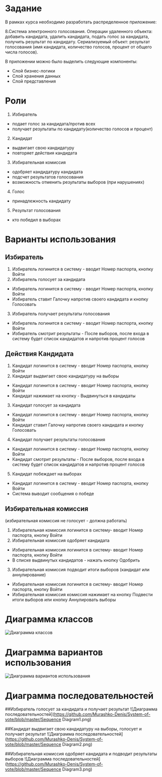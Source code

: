 # Задание
В рамках курса  необходимо разработать распределенное приложение:

8.Система электронного голосования. 
Операции удаленного объекта: добавить кандидата, удалить кандидата, подать голос за кандидата, получить результат по кандидату. 
Сериализуемый объект: результат голосования (имя кандидата, количество голосов, процент от общего числа голосов).


В приложении можно было выделить следующие компоненты:

* Слой бизнес-логики
* Слой хранения данных
* Слой представления

# Роли
1. Избиратель
 * подает голос за кандидата/против всех
 * получает результаты по кандидату(количество голосов и процент)

2. Кандидат
 * выдвигает свою кандидатуру
 * повторяет действия кандидата
 
3. Избирательная комиссия
 * одобряет кандидатуру кандидата
 * подсчет результатов голосования
 * возможность отменить результаты выборов (при нарушениях) 

4. Голос
 * принадлежность кандидату

5. Результат голосования
 * кто победил в выборах
 

# Варианты использования

## Избиратель
1. Избиратель логинится в систему - вводит Номер паспорта, кнопку Войти
2. Избиратель голосует за кандидата
  * Избиратель логинится в систему - вводит Номер паспорта, кнопку Войти
  * Избиратель ставит Галочку напротив своего кандидата и кнопку Голосовать
3. Избиратель получает результаты голосования 
 * Избиратель логинится в систему - вводит Номер паспорта, кнопку Войти
 * Избиратель смотрит результаты - После выборов, после входа в систему будет список кандидатов и напротив процент голосов 

## Действия Кандидата
1. Кандидат логинится в систему - вводит Номер паспорта, кнопку Войти
2. Кандидат выдвигает свою кандидатуру на выборы
 * Кандидат логинится в систему - вводит Номер паспорта, кнопку Войти
 * Кандидат нажимает на кнопку - Выдвинуться в кандидаты
3. Кандидат голосует за кандидата
  * Кандидат логинится в систему - вводит Номер паспорта, кнопку Войти
  * Кандидат ставит Галочку напротив своего кандидата и кнопку Голосовать
4. Кандидат получает результаты голосования
 * Кандидат логинится в систему - вводит Номер паспорта, кнопку Войти
 * Кандидат смотрит результаты - После выборов, после входа в систему будет список кандидатов и напротив процент голосов 


5. Кандидат побеждает на выборах
 * Кандидат логинится в систему - вводит Номер паспорта, кнопку Войти
 * Система выводит сообщения о победе


## Избирательная комиссия 
(избирательная комиссия не голосует - должна работать)

1. Избирательная комиссия логинится в систему- вводит Номер паспорта, кнопку Войти
2. Избирательная комиссия одобряет кандидата
 * Избирательная комиссия логинится в систему- вводит Номер паспорта, кнопку Войти
 * В списке выдвинутых кандидатов - нажать кнопку Одобрить
3. Избирательная комиссия подводит итоги выборов (кандидат или аннулирование) 
 * Избирательная комиссия логинится в систему- вводит Номер паспорта, кнопку Войти
 * Избирательная комиссия комиссия нажимает на кнопку Подвести итоги выборов или  кнопку Аннулировать выборы

# Диаграмма классов
![Диаграмма классов](https://github.com/Murashko-Denis/System-of-vote/blob/master/classes.png) 

# Диаграмма вариантов использования
![Диаграмма вариантов использования](https://github.com/Murashko-Denis/System-of-vote/blob/master/UseCase.png)

# Диаграмма последовательностей

##Избиратель голосует за кандидата и получает результат
![Диаграмма последовательностей](https://github.com/Murashko-Denis/System-of-vote/blob/master/Sequence Diagram1.png)

##Кандидат выдвигает свою кандидатуру на выборы, голосует и получает результат
![Диаграмма последовательностей](https://github.com/Murashko-Denis/System-of-vote/blob/master/Sequence Diagram2.png)

##Избирательная комиссия одобряет кандидата и подводит результаты выборов
![Диаграмма последовательностей](https://github.com/Murashko-Denis/System-of-vote/blob/master/Sequence Diagram3.png)